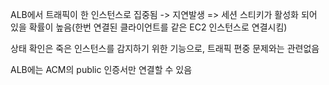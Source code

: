 ALB에서 트래픽이 한 인스턴스로 집중됨 -> 지연발생
=> 세션 스티키가 활성화 되어 있을 확률이 높음(한번 연결된 클라이언트를 같은 EC2 인스턴스로 연결시킴)

상태 확인은 죽은 인스턴스를 감지하기 위한 기능으로, 트래픽 편중 문제와는 관련없음

ALB에는 ACM의 public 인증서만 연결할 수 있음

